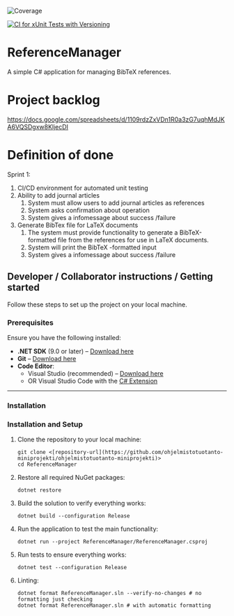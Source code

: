 ![Coverage](https://img.shields.io/badge/coverage-86.37%25-green)

[![CI for xUnit Tests with Versioning](https://github.com/ohjelmistotuotanto-miniprojekti/ohjelmistotuotanto-miniprojekti/actions/workflows/ci.yml/badge.svg)](https://github.com/ohjelmistotuotanto-miniprojekti/ohjelmistotuotanto-miniprojekti/actions/workflows/ci.yml)

# ReferenceManager

A simple C# application for managing BibTeX references.

# Project backlog

https://docs.google.com/spreadsheets/d/1109rdzZxVDn1R0a3zG7uqhMdJKA6VQSDgxw8KljecDI

# Definition of done

Sprint 1:

1. CI/CD environment for automated unit testing
2. Ability to add journal articles
   1. System must allow users to add journal articles as references
   2. System asks confirmation about operation
   3. System gives a infomessage about success /failure
3. Generate BibTex file for LaTeX documents
   1. The system must provide functionality to generate a BibTeX-formatted file from the references for use in LaTeX documents.
   2. System will print the BibTeX -formatted input
   3. System gives a infomessage about success /failure

## Developer / Collaborator instructions / Getting started

Follow these steps to set up the project on your local machine.

### Prerequisites

Ensure you have the following installed:

- **.NET SDK** (9.0 or later) – [Download here](https://dotnet.microsoft.com/en-us/download)
- **Git** – [Download here](https://git-scm.com/)
- **Code Editor**:
  - Visual Studio (recommended) – [Download here](https://visualstudio.microsoft.com/)
  - OR Visual Studio Code with the [C# Extension](https://marketplace.visualstudio.com/items?itemName=ms-dotnettools.csharp)

---

### Installation

### Installation and Setup

1. Clone the repository to your local machine:
   ```
   git clone <[repository-url](https://github.com/ohjelmistotuotanto-miniprojekti/ohjelmistotuotanto-miniprojekti)>
   cd ReferenceManager
   ```
2. Restore all required NuGet packages:
   ```
   dotnet restore
   ```
3. Build the solution to verify everything works:
   ```
   dotnet build --configuration Release
   ```
4. Run the application to test the main functionality:
   ```
   dotnet run --project ReferenceManager/ReferenceManager.csproj
   ```
5. Run tests to ensure everything works:
   ```
   dotnet test --configuration Release
   ```
6. Linting:
   ```
   dotnet format ReferenceManager.sln --verify-no-changes # no formatting just checking
   dotnet format ReferenceManager.sln # with automatic formatting
   ```
